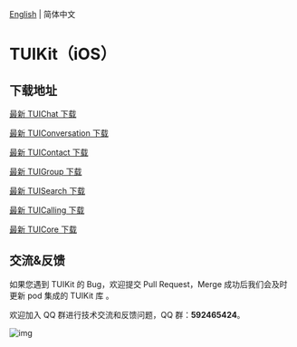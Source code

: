 [English](./README_EN.md) | 简体中文

# TUIKit（iOS）

## 下载地址

[最新 TUIChat 下载](https://im.sdk.cloud.tencent.cn/download/tuikit/6.2.2363/ios/TUIChat.zip)

[最新 TUIConversation 下载](https://im.sdk.cloud.tencent.cn/download/tuikit/6.2.2363/ios/TUIConversation.zip)

[最新 TUIContact 下载](https://im.sdk.cloud.tencent.cn/download/tuikit/6.2.2363/ios/TUIContact.zip)

[最新 TUIGroup 下载](https://im.sdk.cloud.tencent.cn/download/tuikit/6.2.2363/ios/TUIGroup.zip)

[最新 TUISearch 下载](https://im.sdk.cloud.tencent.cn/download/tuikit/6.2.2363/ios/TUISearch.zip)

[最新 TUICalling 下载](https://im.sdk.cloud.tencent.cn/download/tuikit/6.2.2363/ios/TUICalling.zip)

[最新 TUICore 下载](https://im.sdk.cloud.tencent.cn/download/tuikit/6.2.2363/ios/TUICore.zip)


## 交流&反馈

如果您遇到 TUIKit 的 Bug，欢迎提交  Pull Request，Merge 成功后我们会及时更新 pod 集成的 TUIKit 库 。

欢迎加入 QQ 群进行技术交流和反馈问题，QQ 群：**592465424**。

![img](https://qcloudimg.tencent-cloud.cn/raw/ca5f8724cd5a9002abc454f80bf3df12.png)
